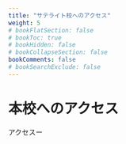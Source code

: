 ```yaml
---
title: "サテライト校へのアクセス"
weight: 5
# bookFlatSection: false
# bookToc: true
# bookHidden: false
# bookCollapseSection: false
bookComments: false
# bookSearchExclude: false
---
```


# 本校へのアクセス

アクセスー